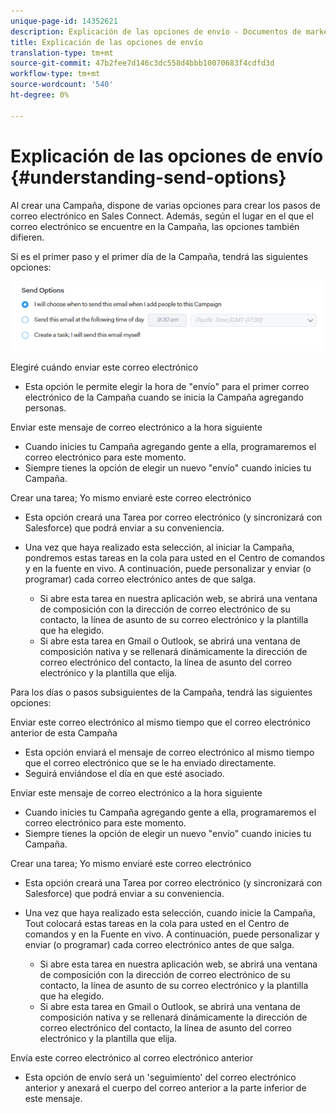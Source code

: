 ```yaml
---
unique-page-id: 14352621
description: Explicación de las opciones de envío - Documentos de marketing - Documentación del producto
title: Explicación de las opciones de envío
translation-type: tm+mt
source-git-commit: 47b2fee7d146c3dc558d4bbb10070683f4cdfd3d
workflow-type: tm+mt
source-wordcount: '540'
ht-degree: 0%

---
```



# Explicación de las opciones de envío {#understanding-send-options}

Al crear una Campaña, dispone de varias opciones para crear los pasos de correo electrónico en Sales Connect. Además, según el lugar en el que el correo electrónico se encuentre en la Campaña, las opciones también difieren.

Si es el primer paso y el primer día de la Campaña, tendrá las siguientes opciones:

![](assets/image2019-10-25-10-43-19.png)

Elegiré cuándo enviar este correo electrónico

* Esta opción le permite elegir la hora de &quot;envío&quot; para el primer correo electrónico de la Campaña cuando se inicia la Campaña agregando personas.

Enviar este mensaje de correo electrónico a la hora siguiente

* Cuando inicies tu Campaña agregando gente a ella, programaremos el correo electrónico para este momento.
* Siempre tienes la opción de elegir un nuevo &quot;envío&quot; cuando inicies tu Campaña.

Crear una tarea; Yo mismo enviaré este correo electrónico

* Esta opción creará una Tarea por correo electrónico (y sincronizará con Salesforce) que podrá enviar a su conveniencia.
* Una vez que haya realizado esta selección, al iniciar la Campaña, pondremos estas tareas en la cola para usted en el Centro de comandos y en la fuente en vivo. A continuación, puede personalizar y enviar (o programar) cada correo electrónico antes de que salga.

   * Si abre esta tarea en nuestra aplicación web, se abrirá una ventana de composición con la dirección de correo electrónico de su contacto, la línea de asunto de su correo electrónico y la plantilla que ha elegido.
   * Si abre esta tarea en Gmail o Outlook, se abrirá una ventana de composición nativa y se rellenará dinámicamente la dirección de correo electrónico del contacto, la línea de asunto del correo electrónico y la plantilla que elija.

Para los días o pasos subsiguientes de la Campaña, tendrá las siguientes opciones:

Enviar este correo electrónico al mismo tiempo que el correo electrónico anterior de esta Campaña

* Esta opción enviará el mensaje de correo electrónico al mismo tiempo que el correo electrónico que se le ha enviado directamente.
* Seguirá enviándose el día en que esté asociado.

Enviar este mensaje de correo electrónico a la hora siguiente

* Cuando inicies tu Campaña agregando gente a ella, programaremos el correo electrónico para este momento.
* Siempre tienes la opción de elegir un nuevo &quot;envío&quot; cuando inicies tu Campaña.

Crear una tarea; Yo mismo enviaré este correo electrónico

* Esta opción creará una Tarea por correo electrónico (y sincronizará con Salesforce) que podrá enviar a su conveniencia.
* Una vez que haya realizado esta selección, cuando inicie la Campaña, Tout colocará estas tareas en la cola para usted en el Centro de comandos y en la Fuente en vivo. A continuación, puede personalizar y enviar (o programar) cada correo electrónico antes de que salga.

   * Si abre esta tarea en nuestra aplicación web, se abrirá una ventana de composición con la dirección de correo electrónico de su contacto, la línea de asunto de su correo electrónico y la plantilla que ha elegido.
   * Si abre esta tarea en Gmail o Outlook, se abrirá una ventana de composición nativa y se rellenará dinámicamente la dirección de correo electrónico del contacto, la línea de asunto del correo electrónico y la plantilla que elija.

Envía este correo electrónico al correo electrónico anterior

* Esta opción de envío será un &#39;seguimiento&#39; del correo electrónico anterior y anexará el cuerpo del correo anterior a la parte inferior de este mensaje.

